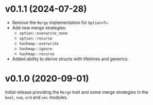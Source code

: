 # v0.1.1 (2024-07-28)

- Remove the `Merge` implementation for `Option<T>`.
- Add new merge strategies:
  - `option::overwrite_none`
  - `option::recurse`
  - `hashmap::overwrite`
  - `hashmap::ignore`
  - `hashmap::recurse`
- Added ability to derive structs with lifetimes and generics.

# v0.1.0 (2020-09-01)

Initial release providing the `Merge` trait and some merge strategies in the
`bool`, `num`, `ord` and `vec` modules.
